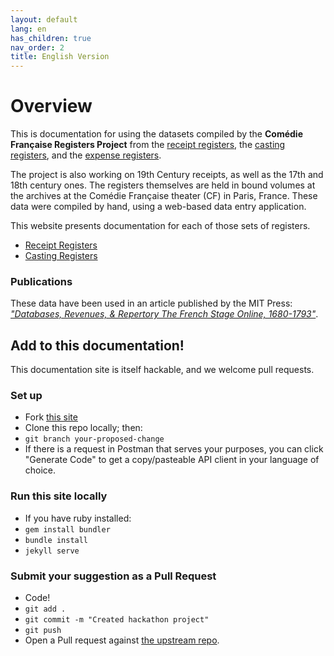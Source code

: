 ```yaml
---
layout: default
lang: en
has_children: true
nav_order: 2
title: English Version
---
```


# Overview

This is documentation for using the datasets compiled by the **Comédie Française Registers Project** from the [receipt registers](https://www.cfregisters.org/en/registers/receipt-registers), the [casting registers](https://www.cfregisters.org/en/registers/casting-registers), and the [expense registers](https://www.cfregisters.org/en/registers/expense-registers).

The project is also working on 19th Century receipts, as well as the 17th and 18th century ones. The registers themselves are held in bound volumes at the archives at the Comédie Française theater (CF) in Paris, France. These data were compiled by hand, using a web-based data entry application.

This website presents documentation for each of those sets of registers.

- [Receipt Registers](/receipts/)
- [Casting Registers](/feux/)

### Publications

These data have been used in an article published by the MIT Press: [*"Databases, Revenues, & Repertory
The French Stage Online, 1680-1793"*](https://cfrp.mitpress.mit.edu/).

## Add to this documentation!

This documentation site is itself hackable, and we welcome pull requests.

### Set up
- Fork [this site](https://github.com/mit-history/cfrp-hack/)
- Clone this repo locally; then:
- `git branch your-proposed-change`
- If there is a request in Postman that serves your purposes, you can click "Generate Code" to get a copy/pasteable API client in your language of choice.

### Run this site locally

- If you have ruby installed:
- `gem install bundler`
- `bundle install`
- `jekyll serve`

### Submit your suggestion as a Pull Request

- Code!
- `git add .`
- `git commit -m "Created hackathon project"`
- `git push`
- Open a Pull request against [the upstream repo](https://github.com/mit-history/cfrp-hack/pulls).
